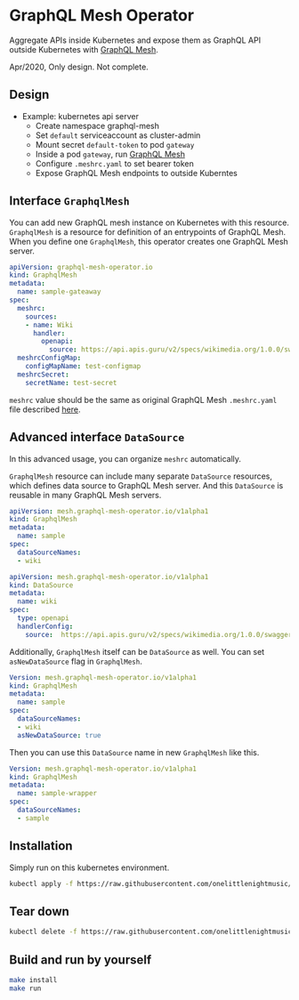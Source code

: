 # GraphQL Mesh Operator

Aggregate APIs inside Kubernetes and expose them as GraphQL API outside Kubernetes with [GraphQL Mesh](https://github.com/Urigo/graphql-mesh).

Apr/2020, Only design. Not complete. 

## Design

- Example: kubernetes api server
    - Create namespace graphql-mesh
    - Set `default` serviceaccount as cluster-admin
    - Mount secret `default-token` to pod `gateway`
    - Inside a pod `gateway`, run [GraphQL Mesh](https://github.com/Urigo/graphql-mesh)
    - Configure `.meshrc.yaml` to set bearer token
    - Expose GraphQL Mesh endpoints to outside Kuberntes

## Interface `GraphqlMesh`

You can add new GraphQL mesh instance on Kubernetes with this resource.
`GraphqlMesh` is a resource for definition of an entrypoints of GraphQL Mesh.
When you define one `GraphqlMesh`, this operator creates one GraphQL Mesh server.

```yaml
apiVersion: graphql-mesh-operator.io
kind: GraphqlMesh
metadata:
  name: sample-gateaway
spec:
  meshrc:
    sources:
    - name: Wiki
      handler:
        openapi:
          source: https://api.apis.guru/v2/specs/wikimedia.org/1.0.0/swagger.yaml
  meshrcConfigMap:
    configMapName: test-configmap
  meshrcSecret:
    secretName: test-secret
```

`meshrc` value should be the same as original GraphQL Mesh `.meshrc.yaml` file described [here](https://graphql-mesh.com/docs/getting-started/basic-example/).

## Advanced interface `DataSource`

In this advanced usage, you can organize `meshrc` automatically.

`GraphqlMesh` resource can include many separate `DataSource` resources, which defines data source to GraphQL Mesh server. And this `DataSource` is reusable in many GraphQL Mesh servers.

```yaml
apiVersion: mesh.graphql-mesh-operator.io/v1alpha1
kind: GraphqlMesh
metadata:
  name: sample
spec:
  dataSourceNames:
  - wiki
```

```yaml
apiVersion: mesh.graphql-mesh-operator.io/v1alpha1
kind: DataSource
metadata:
  name: wiki
spec:
  type: openapi
  handlerConfig:
    source:  https://api.apis.guru/v2/specs/wikimedia.org/1.0.0/swagger.yaml
```

Additionally, `GraphqlMesh` itself can be `DataSource` as well. You can set `asNewDataSource` flag in `GraphqlMesh`.

```yaml
Version: mesh.graphql-mesh-operator.io/v1alpha1
kind: GraphqlMesh
metadata:
  name: sample
spec:
  dataSourceNames:
  - wiki
  asNewDataSource: true
```

Then you can use this `DataSource` name in new `GraphqlMesh` like this.

```yaml
Version: mesh.graphql-mesh-operator.io/v1alpha1
kind: GraphqlMesh
metadata:
  name: sample-wrapper
spec:
  dataSourceNames:
  - sample
```

## Installation

Simply run on this kubernetes environment.

```sh
kubectl apply -f https://raw.githubusercontent.com/onelittlenightmusic/graphql-mesh-operator/master/install.yaml
```

## Tear down 

```sh
kubectl delete -f https://raw.githubusercontent.com/onelittlenightmusic/graphql-mesh-operator/master/install.yaml
```

## Build and run by yourself

```sh
make install
make run
```